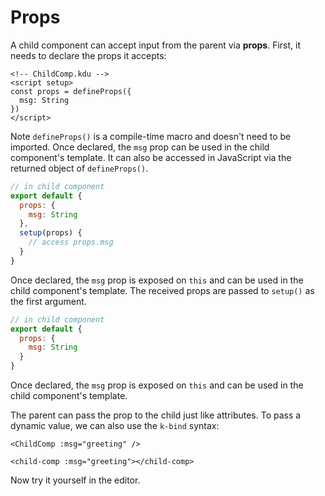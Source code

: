 # Props

A child component can accept input from the parent via **props**. First, it needs to declare the props it accepts:

<div class="composition-api">
<div class="sfc">

```kdu
<!-- ChildComp.kdu -->
<script setup>
const props = defineProps({
  msg: String
})
</script>
```

Note `defineProps()` is a compile-time macro and doesn't need to be imported. Once declared, the `msg` prop can be used in the child component's template. It can also be accessed in JavaScript via the returned object of `defineProps()`.

</div>

<div class="html">

```js
// in child component
export default {
  props: {
    msg: String
  },
  setup(props) {
    // access props.msg
  }
}
```

Once declared, the `msg` prop is exposed on `this` and can be used in the child component's template. The received props are passed to `setup()` as the first argument.

</div>

</div>

<div class="options-api">

```js
// in child component
export default {
  props: {
    msg: String
  }
}
```

Once declared, the `msg` prop is exposed on `this` and can be used in the child component's template.

</div>

The parent can pass the prop to the child just like attributes. To pass a dynamic value, we can also use the `k-bind` syntax:

<div class="sfc">

```kdu-html
<ChildComp :msg="greeting" />
```

</div>
<div class="html">

```kdu-html
<child-comp :msg="greeting"></child-comp>
```

</div>

Now try it yourself in the editor.
